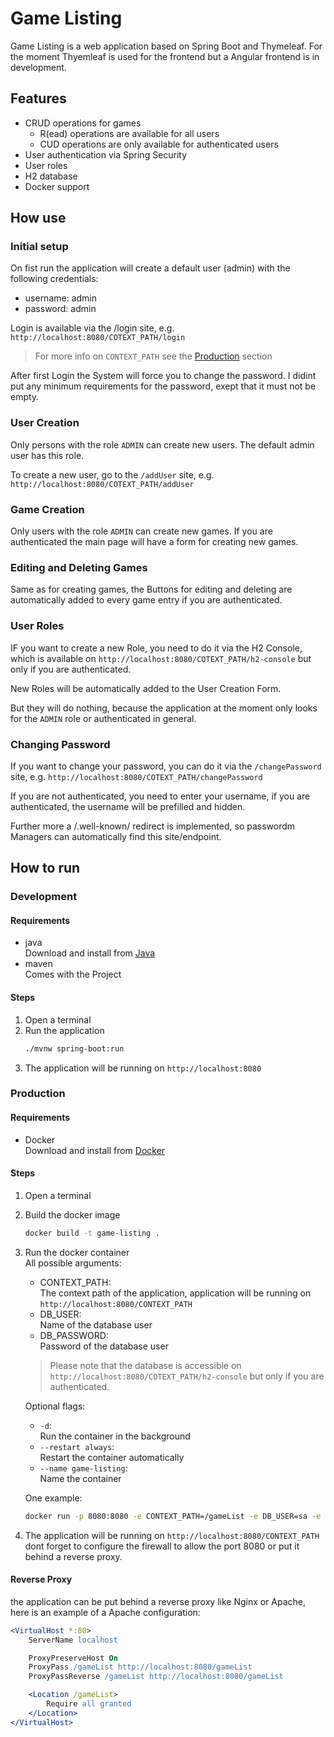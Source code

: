 # Game Listing

Game Listing is a web application based on Spring Boot and Thymeleaf. For the moment Thyemleaf is used for the frontend but a Angular frontend is in development.

## Features

- CRUD operations for games
    - R(ead) operations are available for all users
    - CUD operations are only available for authenticated users
- User authentication via Spring Security
- User roles 
- H2 database
- Docker support

## How use

### Initial setup
On fist run the application will create a default user (admin) with the following credentials:
- username: admin
- password: admin

Login is available via the /login site, e.g. `http://localhost:8080/COTEXT_PATH/login`
> For more info on `CONTEXT_PATH` see the [Production](#production) section

After first Login the System will force you to change the password. I didint put any minimum requirements for the password, exept that it must not be empty.

### User Creation
Only persons with the role `ADMIN` can create new users. The default admin user has this role.

To create a new user, go to the `/addUser` site, e.g. `http://localhost:8080/COTEXT_PATH/addUser`

### Game Creation
Only users with the role `ADMIN` can create new games.
If you are authenticated the main page will have a form for creating new games.

### Editing and Deleting Games
Same as for creating games, the Buttons for editing and deleting are automatically added to every game entry if you are authenticated.

### User Roles
IF you want to create a new Role, you need to do it via the H2 Console, which is available on `http://localhost:8080/COTEXT_PATH/h2-console` but only if you are authenticated.

New Roles will be automatically added to the User Creation Form.

But they will do nothing, because the application at the moment only looks for the `ADMIN` role or authenticated in general.

### Changing Password
If you want to change your password, you can do it via the `/changePassword` site, e.g. `http://localhost:8080/COTEXT_PATH/changePassword`

If you are not authenticated, you need to enter your username, if you are authenticated, the username will be prefilled and hidden.

Further more a /.well-known/ redirect is implemented, so passwordm Managers can automatically find this site/endpoint.

## How to run


### Development

#### Requirements

- java \
  Download and install from [Java](https://www.oracle.com/java/technologies/javase-jdk11-downloads.html)
- maven \
  Comes with the Project

#### Steps

1. Open a terminal
2. Run the application
    ```bash
    ./mvnw spring-boot:run
    ```
3. The application will be running on `http://localhost:8080`

### Production

#### Requirements

- Docker \
  Download and install from [Docker](https://www.docker.com/products/docker-desktop)
#### Steps

1. Open a terminal
2. Build the docker image
    ```bash
    docker build -t game-listing .
    ```
3. Run the docker container \
    All possible arguments:
    - CONTEXT_PATH: \
    The context path of the application, application will be running on `http://localhost:8080/CONTEXT_PATH`
    - DB_USER: \
    Name of the database user
    - DB_PASSWORD:\
    Password of the database user

    > Please note that the database is accessible on `http://localhost:8080/COTEXT_PATH/h2-console` but only if you are authenticated.

    Optional flags:
    - `-d`: \
    Run the container in the background
    - `--restart always`: \
    Restart the container automatically
    - `--name game-listing`: \
    Name the container


    One example:
    ```bash
    docker run -p 8080:8080 -e CONTEXT_PATH=/gameList -e DB_USER=sa -e DB_PASSWORD=password -d --restart always --name game-listing game-listing
    ```
4. The application will be running on `http://localhost:8080/CONTEXT_PATH` dont forget to configure the firewall to allow the port 8080 or put it behind a reverse proxy.

#### Reverse Proxy
the application can be put behind a reverse proxy like Nginx or Apache, here is an example of a Apache configuration:

```apache
<VirtualHost *:80>
    ServerName localhost

    ProxyPreserveHost On
    ProxyPass /gameList http://localhost:8080/gameList 
    ProxyPassReverse /gameList http://localhost:8080/gameList 

    <Location /gameList>
        Require all granted
    </Location>
</VirtualHost>
```